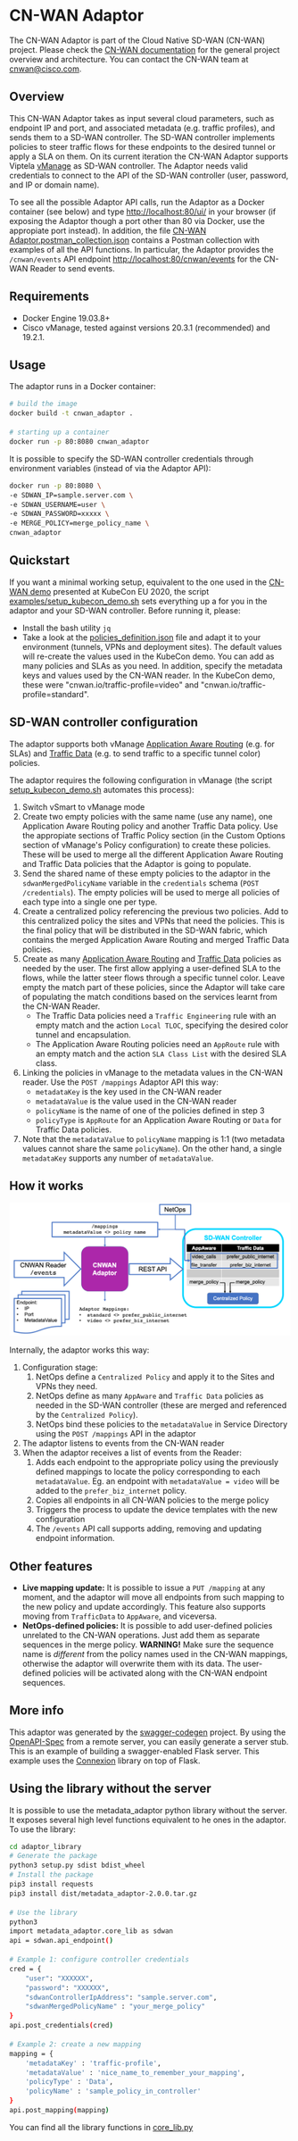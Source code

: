 # CN-WAN Adaptor

The CN-WAN Adaptor is part of the Cloud Native SD-WAN (CN-WAN) project. Please check the [CN-WAN documentation](https://github.com/CloudNativeSDWAN/cnwan-docs) for the general project overview and architecture. You can contact the CN-WAN team at [cnwan@cisco.com](mailto:cnwan@cisco.com).

## Overview
This CN-WAN Adaptor takes as input several cloud parameters, such as endpoint IP and port, and associated metadata (e.g. traffic profiles), and sends them to a SD-WAN controller. The SD-WAN controller implements policies to steer traffic flows for these endpoints to the desired tunnel or apply a SLA on them. On its current iteration the CN-WAN Adaptor supports Viptela [vManage](https://developer.cisco.com/docs/sdwan/) as SD-WAN controller. The Adaptor needs valid credentials to connect to the API of the SD-WAN controller (user, password, and IP or domain name).

To see all the possible Adaptor API calls, run the Adaptor as a Docker container (see below) and type [http://localhost:80/ui/](http://localhost:80/ui/) in your browser (if exposing the Adaptor though a port other than 80 via Docker, use the appropiate port instead). In addition, the file [CN-WAN Adaptor.postman_collection.json](./CNWAN_Adaptor.postman_collection.json) contains a Postman collection with examples of all the API functions. In particular, the Adaptor provides the `/cnwan/events` API endpoint [http://localhost:80/cnwan/events](http://localhost:80/cnwan/events) for the CN-WAN Reader to send events.


## Requirements
* Docker Engine 19.03.8+
* Cisco vManage, tested against versions 20.3.1 (recommended) and 19.2.1.


## Usage
The adaptor runs in a Docker container:

```bash
# build the image
docker build -t cnwan_adaptor .

# starting up a container
docker run -p 80:8080 cnwan_adaptor
```

It is possible to specify the SD-WAN controller credentials through environment variables (instead of via the Adaptor API):

```bash
docker run -p 80:8080 \
-e SDWAN_IP=sample.server.com \
-e SDWAN_USERNAME=user \
-e SDWAN_PASSWORD=xxxxx \
-e MERGE_POLICY=merge_policy_name \
cnwan_adaptor
```

## Quickstart
If you want a minimal working setup, equivalent to the one used in the [CN-WAN demo](https://www.cisco.com/c/en/us/training-events/events/kubecon-europe.html#~demos-and-presentations) presented at KubeCon EU 2020, the script [examples/setup_kubecon_demo.sh](examples/setup_kubecon_demo.sh) sets everything up a for you in the adaptor and your SD-WAN controller. Before running it, please:

* Install the bash utility `jq`
* Take a look at the [policies_definition.json](examples/policies_definition.json) file and adapt it to your environment (tunnels, VPNs and deployment sites). The default values will re-create the values used in the KubeCon demo. You can add as many policies and SLAs as you need. In addition, specify the metadata keys and values used by the CN-WAN reader. In the KubeCon demo, these were "cnwan.io/traffic-profile=video" and  "cnwan.io/traffic-profile=standard".

## SD-WAN controller configuration



The adaptor supports both vManage [Application Aware Routing](https://www.cisco.com/c/en/us/td/docs/routers/sdwan/configuration/policies/vedge-20-x/policies-book/application-aware-routing.html) (e.g. for SLAs) and [Traffic Data](https://www.cisco.com/c/en/us/td/docs/routers/sdwan/configuration/policies/vedge-20-x/policies-book/data-policies.html) (e.g. to send traffic to a specific tunnel color) policies.

The adaptor requires the following configuration in vManage (the script [setup_kubecon_demo.sh](examples/setup_kubecon_demo.sh) automates this process):

1. Switch vSmart to vManage mode
2. Create two empty policies with the same name (use any name), one Application Aware Routing policy and another Traffic Data policy. Use the appropiate sections of Traffic Policy section (in the Custom Options section of vManage's Policy configuration) to create these policies. These will be used to merge all the different Application Aware Routing and Traffic Data policies that the Adaptor is going to populate.
3. Send the shared name of these empty policies to the adaptor in the `sdwanMergedPolicyName` variable in the `credentials` schema (`POST /credentials`). The empty policies will be used to merge all policies of each type into a single one per type.
4. Create a centralized policy referencing the previous two policies. Add to this centralized policy the sites and VPNs that need the  policies. This is the final policy that will be distributed in the SD-WAN fabric, which contains the merged Application Aware Routing and merged Traffic Data policies.
5. Create as many [Application Aware Routing](https://www.cisco.com/c/en/us/td/docs/routers/sdwan/configuration/policies/vedge-20-x/policies-book/application-aware-routing.html) and [Traffic Data](https://www.cisco.com/c/en/us/td/docs/routers/sdwan/configuration/policies/vedge-20-x/policies-book/data-policies.html) policies as needed by the user. The first allow applying a user-defined SLA to the flows, while the latter steer flows through a specific tunnel color. Leave empty the match part of these policies, since the Adaptor will take care of populating the match conditions based on the services learnt from the CN-WAN Reader.
    * The Traffic Data policies need a `Traffic Engineering` rule with an empty match and the action `Local TLOC`, specifying the desired color tunnel and encapsulation.
    * The Application Aware Routing policies need an `AppRoute` rule with an empty match and the action `SLA Class List` with the desired SLA class.
6. Linking the policies in vManage to the metadata values in the CN-WAN reader. Use the `POST /mappings` Adaptor API this way:
    * `metadataKey` is the key used in the CN-WAN reader
    * `metadataValue` is the value used in the CN-WAN reader
    * `policyName` is the name of one of the policies defined in step 3
    * `policyType` is `AppRoute` for an Application Aware Routing or `Data` for Traffic Data policies.
7. Note that the `metadataValue` to `policyName` mapping is 1:1 (two metadata values cannot share the same `policyName`). On the other hand, a single `metadataKey` supports any number of `metadataValue`.


## How it works

![Schematic of the CN-WAN Adaptor](examples/adaptor_summary.png)

Internally, the adaptor works this way:
1. Configuration stage:
    1. NetOps define a `Centralized Policy` and apply it to the Sites and VPNs they need.
    2. NetOps define as many `AppAware` and `Traffic Data` policies as needed in the SD-WAN controller (these are merged and referenced by the `Centralized Policy`).
    3. NetOps bind these policies to the `metadataValue` in Service Directory using the `POST /mappings` API in the adaptor
2. The adaptor listens to events from the CN-WAN reader
3. When the adaptor receives a list of events from the Reader:
    1. Adds each endpoint to the appropriate policy using the previously defined mappings to locate the policy corresponding to each  `metadataValue`. Eg. an endpoint with `metadataValue = video` will be added to the `prefer_biz_internet` policy.  
    2. Copies all endpoints in all CN-WAN policies to the merge policy
    3. Triggers the process to update the device templates with the new configuration
    4. The `/events` API call supports adding, removing and updating endpoint information. 

## Other features

* **Live mapping update:** It is possible to issue a `PUT /mapping` at any moment, and the adaptor will move all endpoints from such mapping to the new policy and update accordingly. This feature also supports moving from `TrafficData` to `AppAware`, and viceversa.
* **NetOps-defined policies:** It is possible to add user-defined policies unrelated to the CN-WAN operations. Just add them as separate sequences in the merge policy. **WARNING!** Make sure the sequence name is *different* from the policy names used in the CN-WAN mappings, otherwise the adaptor will overwrite them with its data. The user-defined policies will be activated along with the CN-WAN endpoint sequences.


## More info


This adaptor was generated by the [swagger-codegen](https://github.com/swagger-api/swagger-codegen) project. By using the
[OpenAPI-Spec](https://github.com/swagger-api/swagger-core/wiki) from a remote server, you can easily generate a server stub.  This
is an example of building a swagger-enabled Flask server.
This example uses the [Connexion](https://github.com/zalando/connexion) library on top of Flask.


## Using the library without the server
It is possible to use the metadata_adaptor python library without the server. It exposes several high level functions equivalent to he ones in the adaptor. To use the library:

```bash
cd adaptor_library
# Generate the package
python3 setup.py sdist bdist_wheel
# Install the package
pip3 install requests
pip3 install dist/metadata_adaptor-2.0.0.tar.gz

# Use the library
python3
import metadata_adaptor.core_lib as sdwan
api = sdwan.api_endpoint()

# Example 1: configure controller credentials
cred = {
    "user": "XXXXXX",
    "password": "XXXXXX",
    "sdwanControllerIpAddress": "sample.server.com",
    "sdwanMergedPolicyName" : "your_merge_policy"
}
api.post_credentials(cred)

# Example 2: create a new mapping
mapping = {
    'metadataKey' : 'traffic-profile',
    'metadataValue' : 'nice_name_to_remember_your_mapping',
    'policyType' : 'Data',
    'policyName' : 'sample_policy_in_controller'
}
api.post_mapping(mapping)
```

You can find all the library functions in [core_lib.py](https://github.com/CloudNativeSDWAN/cnwan-adaptor/blob/master/adaptor_library/metadata_adaptor/core_lib.py)

